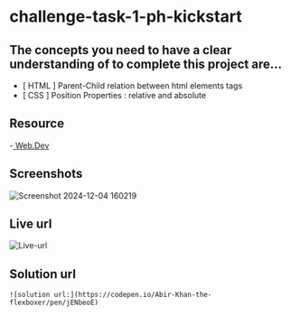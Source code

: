 # challenge-task-1-ph-kickstart


## The concepts you need to have a clear understanding of to complete this project are...
- [ HTML ] Parent-Child relation between html elements tags
- [ CSS ] Position Properties : relative and absolute


## Resource
  -[ Web.Dev ](https://web.dev/learn/css/layout#positioning)



## Screenshots
 ![Screenshot 2024-12-04 160219](https://github.com/user-attachments/assets/76d88e42-95b9-47e1-a7f1-326d4a854d53)


## Live url
   ![Live-url](https://active-status-showing-project.surge.sh/)


## Solution url
    ![solution url:](https://codepen.io/Abir-Khan-the-flexboxer/pen/jENbeoE)